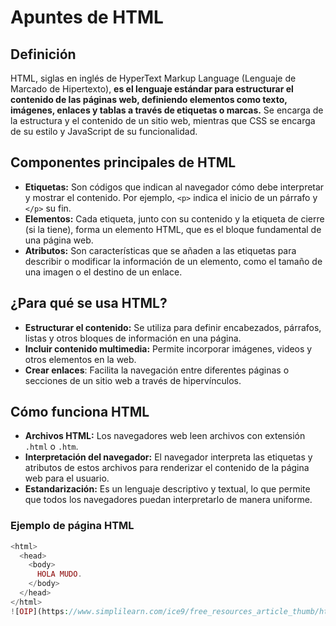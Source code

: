 # Apuntes de HTML
## Definición
HTML, siglas en inglés de HyperText Markup Language (Lenguaje de Marcado de Hipertexto), **es el lenguaje estándar para estructurar el contenido de las páginas web, definiendo elementos como texto, imágenes, enlaces y tablas a través de etiquetas o marcas.** Se encarga de la estructura y el contenido de un sitio web, mientras que CSS se encarga de su estilo y JavaScript de su funcionalidad. 
## Componentes principales de HTML
- **Etiquetas:** Son códigos que indican al navegador cómo debe interpretar y mostrar el contenido. Por ejemplo, `<p>` indica el inicio de un párrafo y `</p>` su fin. 
- **Elementos:** Cada etiqueta, junto con su contenido y la etiqueta de cierre (si la tiene), forma un elemento HTML, que es el bloque fundamental de una página web. 
- **Atributos:** Son características que se añaden a las etiquetas para describir o modificar la información de un elemento, como el tamaño de una imagen o el destino de un enlace. 
## ¿Para qué se usa HTML?
- **Estructurar el contenido:** Se utiliza para definir encabezados, párrafos, listas y otros bloques de información en una página. 
- **Incluir contenido multimedia:** Permite incorporar imágenes, videos y otros elementos en la web. 
- **Crear enlaces**: Facilita la navegación entre diferentes páginas o secciones de un sitio web a través de hipervínculos. 
## Cómo funciona HTML
- **Archivos HTML:** Los navegadores web leen archivos con extensión ``.html`` o ``.htm``.
- **Interpretación del navegador:** El navegador interpreta las etiquetas y atributos de estos archivos para renderizar el contenido de la página web para el usuario. 
- **Estandarización:** Es un lenguaje descriptivo y textual, lo que permite que todos los navegadores puedan interpretarlo de manera uniforme. 
### Ejemplo de página HTML

```php
<html>
  <head>
    <body>
      HOLA MUDO.
    </body>
  </head>
</html>
![OIP](https://www.simplilearn.com/ice9/free_resources_article_thumb/html-draw-line.PNG)
